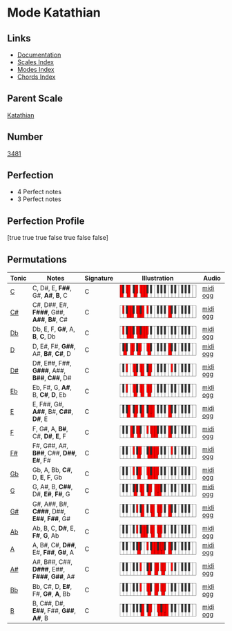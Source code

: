 # Mode Katathian

## Links

- [Documentation](index.md)
- [Scales Index](Scales.md)
- [Modes Index](Modes.md)
- [Chords Index](Chords.md)

## Parent Scale

[Katathian](ScaleKatathian.md)

## Number

[3481](https://ianring.com/musictheory/scales/3481)

## Perfection

- 4 Perfect notes
- 3 Perfect notes

## Perfection Profile

[true true true false true false false]

## Permutations

| Tonic | Notes | Signature | Illustration | Audio |
|-------|-------|-----------|--------------|-------|
| [C](ModeCNaturalKatathian.md) | C, D#, E, **F##**, G#, **A#**, **B**, C | C | ![CNaturalKatathian](ModeCNaturalKatathian.png) | [midi](ModeCNaturalKatathian.mid) [ogg](ModeCNaturalKatathian.ogg) |
| [C#](ModeCSharpKatathian.md) | C#, D##, E#, **F###**, G##, **A##**, **B#**, C# | C | ![CSharpKatathian](ModeCSharpKatathian.png) | [midi](ModeCSharpKatathian.mid) [ogg](ModeCSharpKatathian.ogg) |
| [Db](ModeDFlatKatathian.md) | Db, E, F, **G#**, A, **B**, **C**, Db | C | ![DFlatKatathian](ModeDFlatKatathian.png) | [midi](ModeDFlatKatathian.mid) [ogg](ModeDFlatKatathian.ogg) |
| [D](ModeDNaturalKatathian.md) | D, E#, F#, **G##**, A#, **B#**, **C#**, D | C | ![DNaturalKatathian](ModeDNaturalKatathian.png) | [midi](ModeDNaturalKatathian.mid) [ogg](ModeDNaturalKatathian.ogg) |
| [D#](ModeDSharpKatathian.md) | D#, E##, F##, **G###**, A##, **B##**, **C##**, D# | C | ![DSharpKatathian](ModeDSharpKatathian.png) | [midi](ModeDSharpKatathian.mid) [ogg](ModeDSharpKatathian.ogg) |
| [Eb](ModeEFlatKatathian.md) | Eb, F#, G, **A#**, B, **C#**, **D**, Eb | C | ![EFlatKatathian](ModeEFlatKatathian.png) | [midi](ModeEFlatKatathian.mid) [ogg](ModeEFlatKatathian.ogg) |
| [E](ModeENaturalKatathian.md) | E, F##, G#, **A##**, B#, **C##**, **D#**, E | C | ![ENaturalKatathian](ModeENaturalKatathian.png) | [midi](ModeENaturalKatathian.mid) [ogg](ModeENaturalKatathian.ogg) |
| [F](ModeFNaturalKatathian.md) | F, G#, A, **B#**, C#, **D#**, **E**, F | C | ![FNaturalKatathian](ModeFNaturalKatathian.png) | [midi](ModeFNaturalKatathian.mid) [ogg](ModeFNaturalKatathian.ogg) |
| [F#](ModeFSharpKatathian.md) | F#, G##, A#, **B##**, C##, **D##**, **E#**, F# | C | ![FSharpKatathian](ModeFSharpKatathian.png) | [midi](ModeFSharpKatathian.mid) [ogg](ModeFSharpKatathian.ogg) |
| [Gb](ModeGFlatKatathian.md) | Gb, A, Bb, **C#**, D, **E**, **F**, Gb | C | ![GFlatKatathian](ModeGFlatKatathian.png) | [midi](ModeGFlatKatathian.mid) [ogg](ModeGFlatKatathian.ogg) |
| [G](ModeGNaturalKatathian.md) | G, A#, B, **C##**, D#, **E#**, **F#**, G | C | ![GNaturalKatathian](ModeGNaturalKatathian.png) | [midi](ModeGNaturalKatathian.mid) [ogg](ModeGNaturalKatathian.ogg) |
| [G#](ModeGSharpKatathian.md) | G#, A##, B#, **C###**, D##, **E##**, **F##**, G# | C | ![GSharpKatathian](ModeGSharpKatathian.png) | [midi](ModeGSharpKatathian.mid) [ogg](ModeGSharpKatathian.ogg) |
| [Ab](ModeAFlatKatathian.md) | Ab, B, C, **D#**, E, **F#**, **G**, Ab | C | ![AFlatKatathian](ModeAFlatKatathian.png) | [midi](ModeAFlatKatathian.mid) [ogg](ModeAFlatKatathian.ogg) |
| [A](ModeANaturalKatathian.md) | A, B#, C#, **D##**, E#, **F##**, **G#**, A | C | ![ANaturalKatathian](ModeANaturalKatathian.png) | [midi](ModeANaturalKatathian.mid) [ogg](ModeANaturalKatathian.ogg) |
| [A#](ModeASharpKatathian.md) | A#, B##, C##, **D###**, E##, **F###**, **G##**, A# | C | ![ASharpKatathian](ModeASharpKatathian.png) | [midi](ModeASharpKatathian.mid) [ogg](ModeASharpKatathian.ogg) |
| [Bb](ModeBFlatKatathian.md) | Bb, C#, D, **E#**, F#, **G#**, **A**, Bb | C | ![BFlatKatathian](ModeBFlatKatathian.png) | [midi](ModeBFlatKatathian.mid) [ogg](ModeBFlatKatathian.ogg) |
| [B](ModeBNaturalKatathian.md) | B, C##, D#, **E##**, F##, **G##**, **A#**, B | C | ![BNaturalKatathian](ModeBNaturalKatathian.png) | [midi](ModeBNaturalKatathian.mid) [ogg](ModeBNaturalKatathian.ogg) |
